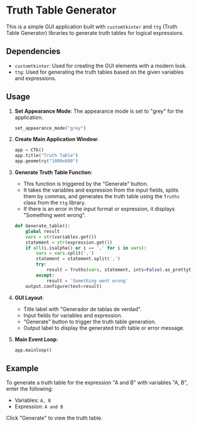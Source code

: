# Truth Table Generator

This is a simple GUI application built with `customtkinter` and `ttg` (Truth Table Generator) libraries to generate truth tables for logical expressions.

## Dependencies

- `customtkinter`: Used for creating the GUI elements with a modern look.
- `ttg`: Used for generating the truth tables based on the given variables and expressions.

## Usage

1. **Set Appearance Mode**: The appearance mode is set to "grey" for the application.
   ```python
   set_appearance_mode("grey")
   ```

2. **Create Main Application Window**:
   ```python
   app = CTk()
   app.title("Truth Table")
   app.geometry("1000x600")
   ```

3. **Generate Truth Table Function**:
   - This function is triggered by the "Generate" button.
   - It takes the variables and expression from the input fields, splits them by commas, and generates the truth table using the `Truths` class from the `ttg` library.
   - If there is an error in the input format or expression, it displays "Something went wrong".
   ```python
   def Generate_table():
       global result
       vars = str(variables.get())
       statement = str(expression.get())
       if all(i.isalpha() or i == ',' for i in vars):
           vars = vars.split(',')
           statement = statement.split(',')
           try:
               result = Truths(vars, statement, ints=False).as_prettytable()
           except:
               result = 'Something went wrong'
       output.configure(text=result)
   ```

4. **GUI Layout**:
   - Title label with "Generador de tablas de verdad".
   - Input fields for variables and expression.
   - "Generate" button to trigger the truth table generation.
   - Output label to display the generated truth table or error message.

5. **Main Event Loop**:
   ```python
   app.mainloop()
   ```

## Example

To generate a truth table for the expression "A and B" with variables "A, B", enter the following:

- Variables: `A, B`
- Expression: `A and B`

Click "Generate" to view the truth table.